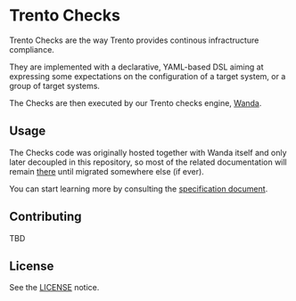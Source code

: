 # Trento Checks

Trento Checks are the way Trento provides continous infractructure compliance.

They are implemented with a declarative, YAML-based DSL aiming at expressing some expectations on the configuration of a target system, or a group of target systems.

The Checks are then executed by our Trento checks engine, [Wanda](https://github.com/trento-project/wanda).

## Usage

The Checks code was originally hosted together with Wanda itself and only later decoupled in this repository, so most of the related documentation will remain [there](https://github.com/trento-project/wanda/blob/main/guides/) until migrated somewhere else (if ever).

You can start learning more by consulting the [specification document](https://github.com/trento-project/wanda/blob/main/guides/specification.md).

## Contributing

TBD

## License

See the [LICENSE](LICENSE) notice.
